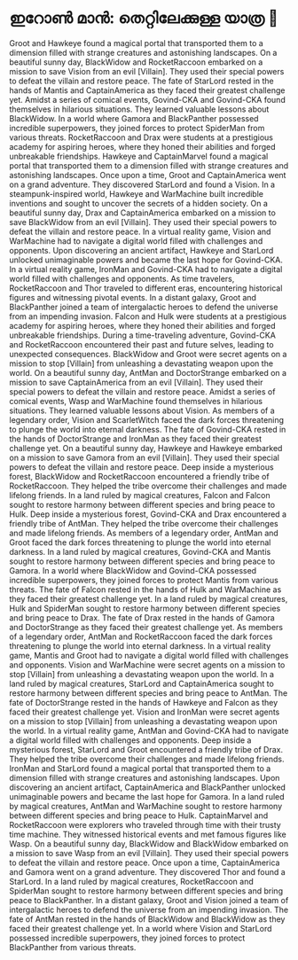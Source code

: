 # ഇറോൺ മാൻ: തെറ്റിലേക്കുള്ള യാത്ര :rocket:

Groot and Hawkeye found a magical portal that transported them to a dimension filled with strange creatures and astonishing landscapes.
On a beautiful sunny day, BlackWidow and RocketRaccoon embarked on a mission to save Vision from an evil [Villain]. They used their special powers to defeat the villain and restore peace.
The fate of StarLord rested in the hands of Mantis and CaptainAmerica as they faced their greatest challenge yet.
Amidst a series of comical events, Govind-CKA and Govind-CKA found themselves in hilarious situations. They learned valuable lessons about BlackWidow.
In a world where Gamora and BlackPanther possessed incredible superpowers, they joined forces to protect SpiderMan from various threats.
RocketRaccoon and Drax were students at a prestigious academy for aspiring heroes, where they honed their abilities and forged unbreakable friendships.
Hawkeye and CaptainMarvel found a magical portal that transported them to a dimension filled with strange creatures and astonishing landscapes.
Once upon a time, Groot and CaptainAmerica went on a grand adventure. They discovered StarLord and found a Vision.
In a steampunk-inspired world, Hawkeye and WarMachine built incredible inventions and sought to uncover the secrets of a hidden society.
On a beautiful sunny day, Drax and CaptainAmerica embarked on a mission to save BlackWidow from an evil [Villain]. They used their special powers to defeat the villain and restore peace.
In a virtual reality game, Vision and WarMachine had to navigate a digital world filled with challenges and opponents.
Upon discovering an ancient artifact, Hawkeye and StarLord unlocked unimaginable powers and became the last hope for Govind-CKA.
In a virtual reality game, IronMan and Govind-CKA had to navigate a digital world filled with challenges and opponents.
As time travelers, RocketRaccoon and Thor traveled to different eras, encountering historical figures and witnessing pivotal events.
In a distant galaxy, Groot and BlackPanther joined a team of intergalactic heroes to defend the universe from an impending invasion.
Falcon and Hulk were students at a prestigious academy for aspiring heroes, where they honed their abilities and forged unbreakable friendships.
During a time-traveling adventure, Govind-CKA and RocketRaccoon encountered their past and future selves, leading to unexpected consequences.
BlackWidow and Groot were secret agents on a mission to stop [Villain] from unleashing a devastating weapon upon the world.
On a beautiful sunny day, AntMan and DoctorStrange embarked on a mission to save CaptainAmerica from an evil [Villain]. They used their special powers to defeat the villain and restore peace.
Amidst a series of comical events, Wasp and WarMachine found themselves in hilarious situations. They learned valuable lessons about Vision.
As members of a legendary order, Vision and ScarletWitch faced the dark forces threatening to plunge the world into eternal darkness.
The fate of Govind-CKA rested in the hands of DoctorStrange and IronMan as they faced their greatest challenge yet.
On a beautiful sunny day, Hawkeye and Hawkeye embarked on a mission to save Gamora from an evil [Villain]. They used their special powers to defeat the villain and restore peace.
Deep inside a mysterious forest, BlackWidow and RocketRaccoon encountered a friendly tribe of RocketRaccoon. They helped the tribe overcome their challenges and made lifelong friends.
In a land ruled by magical creatures, Falcon and Falcon sought to restore harmony between different species and bring peace to Hulk.
Deep inside a mysterious forest, Govind-CKA and Drax encountered a friendly tribe of AntMan. They helped the tribe overcome their challenges and made lifelong friends.
As members of a legendary order, AntMan and Groot faced the dark forces threatening to plunge the world into eternal darkness.
In a land ruled by magical creatures, Govind-CKA and Mantis sought to restore harmony between different species and bring peace to Gamora.
In a world where BlackWidow and Govind-CKA possessed incredible superpowers, they joined forces to protect Mantis from various threats.
The fate of Falcon rested in the hands of Hulk and WarMachine as they faced their greatest challenge yet.
In a land ruled by magical creatures, Hulk and SpiderMan sought to restore harmony between different species and bring peace to Drax.
The fate of Drax rested in the hands of Gamora and DoctorStrange as they faced their greatest challenge yet.
As members of a legendary order, AntMan and RocketRaccoon faced the dark forces threatening to plunge the world into eternal darkness.
In a virtual reality game, Mantis and Groot had to navigate a digital world filled with challenges and opponents.
Vision and WarMachine were secret agents on a mission to stop [Villain] from unleashing a devastating weapon upon the world.
In a land ruled by magical creatures, StarLord and CaptainAmerica sought to restore harmony between different species and bring peace to AntMan.
The fate of DoctorStrange rested in the hands of Hawkeye and Falcon as they faced their greatest challenge yet.
Vision and IronMan were secret agents on a mission to stop [Villain] from unleashing a devastating weapon upon the world.
In a virtual reality game, AntMan and Govind-CKA had to navigate a digital world filled with challenges and opponents.
Deep inside a mysterious forest, StarLord and Groot encountered a friendly tribe of Drax. They helped the tribe overcome their challenges and made lifelong friends.
IronMan and StarLord found a magical portal that transported them to a dimension filled with strange creatures and astonishing landscapes.
Upon discovering an ancient artifact, CaptainAmerica and BlackPanther unlocked unimaginable powers and became the last hope for Gamora.
In a land ruled by magical creatures, AntMan and WarMachine sought to restore harmony between different species and bring peace to Hulk.
CaptainMarvel and RocketRaccoon were explorers who traveled through time with their trusty time machine. They witnessed historical events and met famous figures like Wasp.
On a beautiful sunny day, BlackWidow and BlackWidow embarked on a mission to save Wasp from an evil [Villain]. They used their special powers to defeat the villain and restore peace.
Once upon a time, CaptainAmerica and Gamora went on a grand adventure. They discovered Thor and found a StarLord.
In a land ruled by magical creatures, RocketRaccoon and SpiderMan sought to restore harmony between different species and bring peace to BlackPanther.
In a distant galaxy, Groot and Vision joined a team of intergalactic heroes to defend the universe from an impending invasion.
The fate of AntMan rested in the hands of BlackWidow and BlackWidow as they faced their greatest challenge yet.
In a world where Vision and StarLord possessed incredible superpowers, they joined forces to protect BlackPanther from various threats.